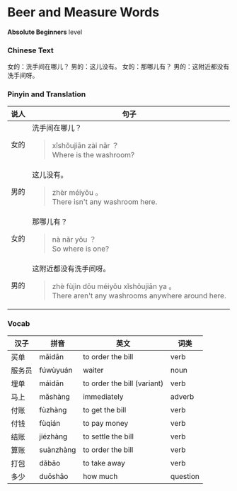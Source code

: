 # Beer and Measure Words
**Absolute Beginners** level
### Chinese Text
女的：洗手间在哪儿？
男的：这儿没有。
女的：那哪儿有？
男的：这附近都没有洗手间呀。

### Pinyin and Translation
|说人|句子|
|----|----|
|女的|洗手间在哪儿？<blockquote>xǐshǒujiān zài nǎr ？<br />Where is the washroom?</blockquote>|
|男的|这儿没有。<blockquote>zhèr méiyǒu 。<br />There isn't any washroom here.</blockquote>|
|女的|那哪儿有？<blockquote>nà nǎr yǒu ？<br />So where is one?</blockquote>|
|男的|这附近都没有洗手间呀。<blockquote>zhè fùjìn dōu méiyǒu xǐshǒujiān ya 。<br />There aren't any washrooms anywhere around here.</blockquote>|
### Vocab
|汉子|拼音|英文|词类|
|----|----|----|----|
|买单|mǎidān|to order the bill|verb|
|服务员|fúwùyuán|waiter|noun|
|埋单|máidān|to order the bill (variant)|verb|
|马上|mǎshàng|immediately|adverb|
|付账|fùzhàng|to get the bill|verb|
|付钱|fùqián|to pay money|verb|
|结账|jiézhàng|to settle the bill|verb|
|算账|suànzhàng|to order the bill|verb|
|打包|dǎbāo|to take away|verb|
|多少|duōshǎo|how much|question|